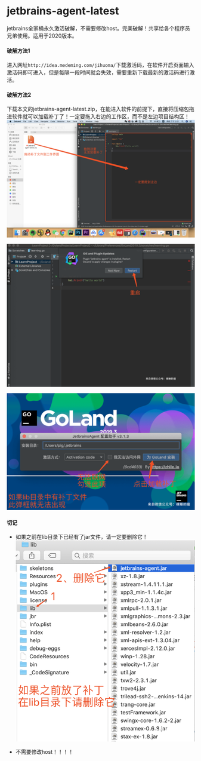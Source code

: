 # jetbrains-agent-latest
jetbrains全家桶永久激活破解，不需要修改host。完美破解！共享给各个程序员兄弟使用。适用于2020版本。



#### 破解方法1

进入网址`http://idea.medeming.com/jihuoma/`下载激活码，在软件开启页面输入激活码即可进入，但是每隔一段时间就会失效，需要重新下载最新的激活码进行激活。


#### 破解方法2

下载本文的jetbrains-agent-latest.zip，在能进入软件的前提下，直接将压缩包拖进软件就可以加载补丁了！一定要拖入右边的工作区，而不是左边项目结构区！
![](screenshot/1.png)

![](screenshot/2.png)

![](screenshot/3.png)

#### 切记
* 如果之前在lib目录下已经有了jar文件，请一定要删除它！
![](screenshot/4.png)

* 不需要修改host！！！！
